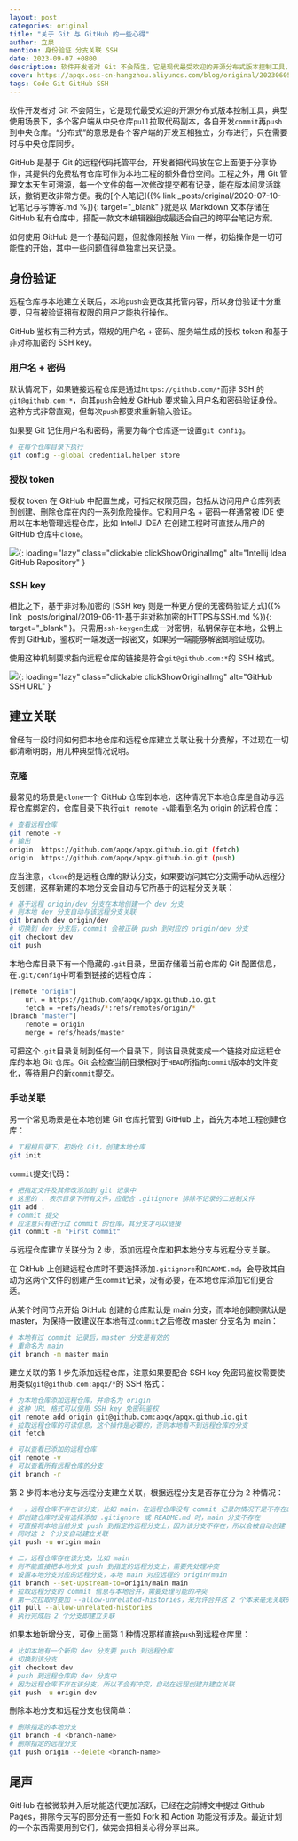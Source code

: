 ```yaml
---
layout: post
categories: original
title: "关于 Git 与 GitHub 的一些心得"
author: 立泉
mention: 身份验证 分支关联 SSH 
date: 2023-09-07 +0800
description: 软件开发者对 Git 不会陌生，它是现代最受欢迎的开源分布式版本控制工具，典型使用场景下，多个客户端从中央仓库 pull 拉取代码副本，各自开发`commit`再`push`到中央仓库。“分布式”的意思是各个客户端的开发互相独立，分布进行，只在需要时与中央仓库同步。
cover: https://apqx.oss-cn-hangzhou.aliyuncs.com/blog/original/20230605/github_url_ssh_thumb.jpg
tags: Code Git GitHub SSH
---
```


软件开发者对 Git 不会陌生，它是现代最受欢迎的开源分布式版本控制工具，典型使用场景下，多个客户端从中央仓库`pull`拉取代码副本，各自开发`commit`再`push`到中央仓库。“分布式”的意思是各个客户端的开发互相独立，分布进行，只在需要时与中央仓库同步。

GitHub 是基于 Git 的远程代码托管平台，开发者把代码放在它上面便于分享协作，其提供的免费私有仓库可作为本地工程的额外备份空间。工程之外，用 Git 管理文本天生可溯源，每一个文件的每一次修改提交都有记录，能在版本间灵活跳跃，撤销更改非常方便。我的[个人笔记]({% link _posts/original/2020-07-10-记笔记与写博客.md %}){: target="_blank" }就是以 Markdown 文本存储在 GitHub 私有仓库中，搭配一款文本编辑器组成最适合自己的跨平台笔记方案。

如何使用 GitHub 是一个基础问题，但就像刚接触 Vim 一样，初始操作是一切可能性的开始，其中一些问题值得单独拿出来记录。

## 身份验证

远程仓库与本地建立关联后，本地`push`会更改其托管内容，所以身份验证十分重要，只有被验证拥有权限的用户才能执行操作。

GitHub 鉴权有三种方式，常规的用户名 + 密码、服务端生成的授权 token 和基于非对称加密的 SSH key。

### 用户名 + 密码

默认情况下，如果链接远程仓库是通过`https://github.com/*`而非 SSH 的`git@github.com:*`，向其`push`会触发 GitHub 要求输入用户名和密码验证身份。这种方式非常直观，但每次`push`都要求重新输入验证。

如果要 Git 记住用户名和密码，需要为每个仓库逐一设置`git config`。

```sh
# 在每个仓库目录下执行
git config --global credential.helper store
```

### 授权 token

授权 token 在 GitHub 中配置生成，可指定权限范围，包括从访问用户仓库列表到创建、删除仓库在内的一系列危险操作。它和用户名 + 密码一样通常被 IDE 使用以在本地管理远程仓库，比如 IntellJ IDEA 在创建工程时可直接从用户的 GitHub 仓库中`clone`。

![](https://apqx.oss-cn-hangzhou.aliyuncs.com/blog/original/20230605/idea_github_repository.webp){: loading="lazy" class="clickable clickShowOriginalImg" alt="Intellij Idea GitHub Repository" }

### SSH key

相比之下，基于非对称加密的 [SSH key 则是一种更方便的无密码验证方式]({%  link _posts/original/2019-06-11-基于非对称加密的HTTPS与SSH.md %}){: target="_blank" }。只需用`ssh-keygen`生成一对密钥，私钥保存在本地，公钥上传到 GitHub，鉴权时一端发送一段密文，如果另一端能够解密即验证成功。

使用这种机制要求指向远程仓库的链接是符合`git@github.com:*`的 SSH 格式。

![](https://apqx.oss-cn-hangzhou.aliyuncs.com/blog/original/20230605/github_url_ssh_thumb.jpg){: loading="lazy" class="clickable clickShowOriginalImg" alt="GitHub SSH URL" }

## 建立关联

曾经有一段时间如何把本地仓库和远程仓库建立关联让我十分费解，不过现在一切都清晰明朗，用几种典型情况说明。

### 克隆

最常见的场景是`clone`一个 GitHub 仓库到本地，这种情况下本地仓库是自动与远程仓库绑定的，仓库目录下执行`git remote -v`能看到名为 origin 的远程仓库：

```sh
# 查看远程仓库
git remote -v
# 输出
origin	https://github.com/apqx/apqx.github.io.git (fetch)
origin	https://github.com/apqx/apqx.github.io.git (push)
```

应当注意，`clone`的是远程仓库的默认分支，如果要访问其它分支需手动从远程分支创建，这样新建的本地分支会自动与它所基于的远程分支关联：

```sh
# 基于远程 origin/dev 分支在本地创建一个 dev 分支
# 则本地 dev 分支自动与该远程分支关联
git branch dev origin/dev
# 切换到 dev 分支后，commit 会被正确 push 到对应的 origin/dev 分支
git checkout dev
git push
```

本地仓库目录下有一个隐藏的`.git`目录，里面存储着当前仓库的 Git 配置信息，在`.git/config`中可看到链接的远程仓库：

```sh
[remote "origin"]
	url = https://github.com/apqx/apqx.github.io.git
	fetch = +refs/heads/*:refs/remotes/origin/*
[branch "master"]
	remote = origin
	merge = refs/heads/master
```

可把这个`.git`目录复制到任何一个目录下，则该目录就变成一个链接对应远程仓库的本地 Git 仓库。Git 会检查当前目录相对于`HEAD`所指向`commit`版本的文件变化，等待用户的新`commit`提交。

### 手动关联

另一个常见场景是在本地创建 Git 仓库托管到 GitHub 上，首先为本地工程创建仓库：

```sh
# 工程根目录下，初始化 Git，创建本地仓库
git init
```

`commit`提交代码：

```sh
# 把指定文件及其修改添加到 git 记录中
# 这里的 . 表示目录下所有文件，应配合 .gitignore 排除不记录的二进制文件
git add .
# commit 提交
# 应注意只有进行过 commit 的仓库，其分支才可以链接
git commit -m "First commit"
```

与远程仓库建立关联分为 2 步，添加远程仓库和把本地分支与远程分支关联。

在 GitHub 上创建远程仓库时不要选择添加`.gitignore`和`README.md`，会导致其自动为这两个文件的创建产生`commit`记录，没有必要，在本地仓库添加它们更合适。

从某个时间节点开始 GitHub 创建的仓库默认是 main 分支，而本地创建则默认是 master，为保持一致建议在本地有过`commit`之后修改 master 分支名为 main：

```sh
# 本地有过 commit 记录后，master 分支是有效的
# 重命名为 main
git branch -m master main
```

建立关联的第 1 步先添加远程仓库，注意如果要配合 SSH key 免密码鉴权需要使用类似`git@github.com:apqx/*`的 SSH 格式：

```sh
# 为本地仓库添加远程仓库，并命名为 origin
# 这种 URL 格式可以使用 SSH key 免密码鉴权
git remote add origin git@github.com:apqx/apqx.github.io.git
# 拉取远程仓库的可读信息，这个操作是必要的，否则本地看不到远程仓库的分支
git fetch

# 可以查看已添加的远程仓库
git remote -v
# 可以查看所有远程仓库的分支
git branch -r
```

第 2 步将本地分支与远程分支建立关联，根据远程分支是否存在分为 2 种情况：

```sh
# 一，远程仓库不存在该分支，比如 main，在远程仓库没有 commit 记录的情况下是不存在的
# 即创建仓库时没有选择添加 .gitignore 或 README.md 时，main 分支不存在
# 可直接将本地当前分支 push 到指定的远程分支上，因为该分支不存在，所以会被自动创建
# 同时这 2 个分支自动建立关联
git push -u origin main

# 二，远程仓库存在该分支，比如 main
# 则不能直接把本地分支 push 到指定的远程分支上，需要先处理冲突
# 设置本地分支对应的远程分支，本地 main 对应远程的 origin/main
git branch --set-upstream-to=origin/main main
# 拉取远程分支的 commit 信息与本地合并，需要处理可能的冲突
# 第一次拉取时要加 --allow-unrelated-histories，来允许合并这 2 个本来毫无关联的分支信息
git pull --allow-unrelated-histories
# 执行完成后 2 个分支即建立关联
```

如果本地新增分支，可像上面第 1 种情况那样直接`push`到远程仓库里：

```sh
# 比如本地有一个新的 dev 分支要 push 到远程仓库
# 切换到该分支
git checkout dev
# push 到远程仓库的 dev 分支中
# 因为远程仓库不存在该分支，所以不会有冲突，自动在远程创建并建立关联
git push -u origin dev
```

删除本地分支和远程分支也很简单：

```sh
# 删除指定的本地分支
git branch -d <branch-name>
# 删除指定的远程分支
git push origin --delete <branch-name>
```

## 尾声

GitHub 在被微软并入后功能迭代更加活跃，已经在之前博文中提过 Github Pages，排除今天写的部分还有一些如 Fork 和 Action 功能没有涉及。最近计划的一个东西需要用到它们，做完会把相关心得分享出来。